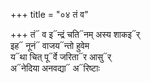 +++
title = "०४ तं व"

+++
तं᳓ व इ᳓न्द्रं चति᳓नम् अस्य शाकइ᳓र्  
इह᳓ नूनं᳓ वाजय᳓न्तो हुवेम  
य᳓था चित् पू᳓र्वे जरिता᳓र आसु᳓र्  
अ᳓नेदिया अनवद्या᳓ अ᳓रिष्टाः